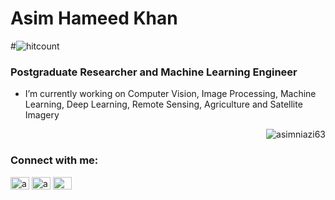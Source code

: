 <h1 align="left"> Asim Hameed Khan </h1>
#<img src="https://komarev.com/ghpvc/?username=asimniazi63&label=Profile%20views&color=0e75b6&style=flat" alt="hitcount" /> </h1>
<h3 align="left">Postgraduate Researcher and Machine Learning Engineer</h3>

- I’m currently working on Computer Vision, Image Processing, Machine Learning, Deep Learning, Remote Sensing, Agriculture and Satellite Imagery



<p>&nbsp;<img align="right" src="https://github-readme-stats.vercel.app/api?username=asimniazi63&show_icons=true&locale=en" alt="asimniazi63" /></p>

<h3 align="left">Connect with me:</h3>
<p align="left">
<a href="https://linkedin.com/in/asimniazi63" target="blank"><img align="center" src="https://raw.githubusercontent.com/rahuldkjain/github-profile-readme-generator/master/src/images/icons/Social/linked-in-alt.svg" alt="asimniazi63" height="20" width="30" /></a>
<a href="https://kaggle.com/asimniazi63" target="blank"><img align="center" src="https://raw.githubusercontent.com/rahuldkjain/github-profile-readme-generator/master/src/images/icons/Social/kaggle.svg" alt="asimniazi63" height="20" width="30" /></a>
<a href="https://medium.com/@asimniazi63" target="blank"><img align="center" src="https://raw.githubusercontent.com/rahuldkjain/github-profile-readme-generator/master/src/images/icons/Social/medium.svg" alt="@asimniazi63" height="20" width="30" /></a>
</p>
